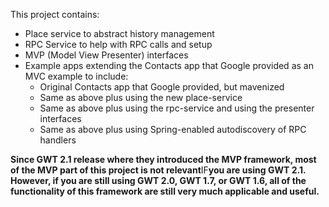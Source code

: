 This project contains:
  * Place service to abstract history management
  * RPC Service to help with RPC calls and setup
  * MVP (Model View Presenter) interfaces
  * Example apps extending the Contacts app that Google provided as an MVC example to include:
    * Original Contacts app that Google provided, but mavenized
    * Same as above plus using the new place-service
    * Same as above plus using the rpc-service and using the presenter interfaces
    * Same as above plus using Spring-enabled autodiscovery of RPC handlers

**Since GWT 2.1 release where they introduced the MVP framework, most of the MVP part of this project is not relevant**IF**you are using GWT 2.1. However, if you are still using GWT 2.0, GWT 1.7, or GWT 1.6, all of the functionality of this framework are still very much applicable and useful.**

